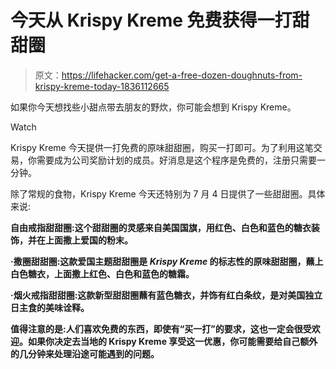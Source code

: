 # 今天从 Krispy Kreme 免费获得一打甜甜圈

> 原文：<https://lifehacker.com/get-a-free-dozen-doughnuts-from-krispy-kreme-today-1836112665>

如果你今天想找些小甜点带去朋友的野炊，你可能会想到 Krispy Kreme。

Watch

Krispy Kreme 今天提供一打免费的原味甜甜圈，购买一打即可。为了利用这笔交易，你需要成为公司奖励计划的成员。好消息是这个程序是免费的，注册只需要一分钟。

除了常规的食物，Krispy Kreme 今天还特别为 7 月 4 日提供了一些甜甜圈。具体来说:

**自由戒指甜甜圈:这个甜甜圈的灵感来自美国国旗，用红色、白色和蓝色的糖衣装饰，并在上面撒上爱国的粉末。**

****·撒圈甜甜圈**:这款爱国主题甜甜圈是 *Krispy Kreme* 的标志性的原味甜甜圈，蘸上白色糖衣，上面撒上红色、白色和蓝色的糖霜。**

****·烟火戒指甜甜圈**:这款新型甜甜圈蘸有蓝色糖衣，并饰有红白条纹，是对美国独立日主食的美味诠释。**

**值得注意的是:人们喜欢免费的东西，即使有“买一打”的要求，这也一定会很受欢迎。如果你决定去当地的 Krispy Kreme 享受这一优惠，你可能需要给自己额外的几分钟来处理沿途可能遇到的问题。**